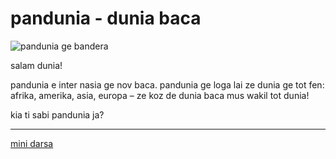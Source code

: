 pandunia - dunia baca
=====================

![](http://www.pandunia.info/kuvat/bandera.png "pandunia ge bandera")

salam dunia!

pandunia e inter nasia ge nov baca. pandunia ge loga lai ze dunia ge tot fen: afrika, amerika, asia, europa – ze koz de dunia baca mus wakil tot dunia!

kia ti sabi pandunia ja?

---

[mini darsa](mini_darse.html)
